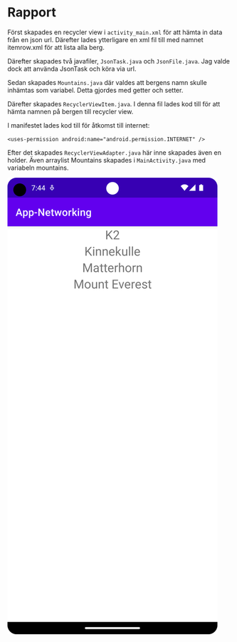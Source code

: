 
# Rapport

Först skapades en recycler view i `activity_main.xml` för att hämta in data från en json url. 
Därefter lades ytterligare en xml fil till med namnet itemrow.xml för att lista alla berg. 

Därefter skapades två javafiler, `JsonTask.java` och `JsonFile.java`. Jag valde dock att använda 
JsonTask och köra via url. 


Sedan skapades `Mountains.java` där valdes att bergens namn skulle inhämtas som variabel. Detta gjordes
med getter och setter. 

Därefter skapades `RecyclerViewItem.java`. I denna fil lades kod till för att hämta namnen på bergen 
till recycler view. 

I manifestet lades kod till för åtkomst till internet: 
```
<uses-permission android:name="android.permission.INTERNET" />

```

Efter det skapades `RecyclerViewAdapter.java` här inne skapades även en holder. 
Även arraylist Mountains skapades i `MainActivity.java` med variabeln mountains.


![](Screenshot_20230819_194504.png)
